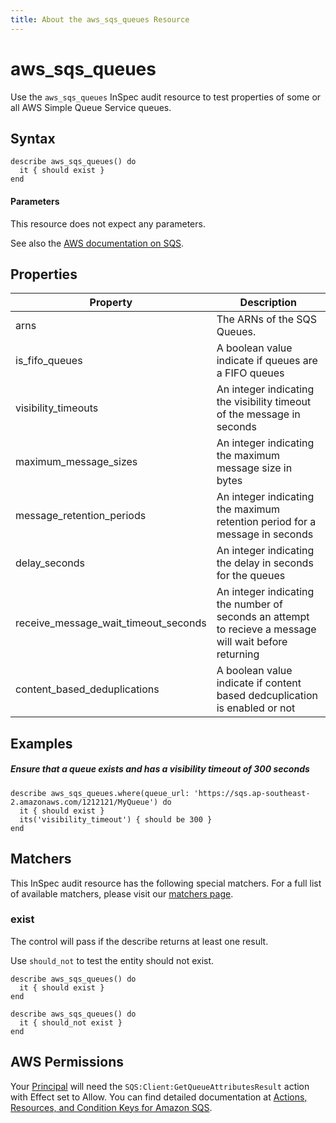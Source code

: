 ```yaml
---
title: About the aws_sqs_queues Resource
---
```


# aws\_sqs\_queues

Use the `aws_sqs_queues` InSpec audit resource to test properties of some or  all AWS Simple Queue Service queues.

## Syntax

    describe aws_sqs_queues() do
      it { should exist }
    end


#### Parameters

This resource does not expect any parameters.

See also the [AWS documentation on SQS](https://docs.aws.amazon.com/AWSSimpleQueueService/latest/SQSDeveloperGuide/welcome.html).

## Properties

|Property                                 | Description|
| ---                                     | --- |
|arns                                     | The ARNs of the SQS Queues. |
|is\_fifo\_queues                         | A boolean value indicate if queues are a FIFO queues |
|visibility\_timeouts                     | An integer indicating the visibility timeout of the message in seconds |
|maximum\_message\_sizes                  | An integer indicating the maximum message size in bytes |
|message\_retention\_periods              | An integer indicating the maximum retention period for a message in seconds |
|delay\_seconds                           | An integer indicating the delay in seconds for the queues |
|receive\_message\_wait\_timeout\_seconds | An integer indicating the number of seconds an attempt to recieve a message will wait before returning |
|content\_based\_deduplications           | A boolean value indicate if content based dedcuplication is enabled or not |

## Examples

##### Ensure that a queue exists and has a visibility timeout of 300 seconds
    describe aws_sqs_queues.where(queue_url: 'https://sqs.ap-southeast-2.amazonaws.com/1212121/MyQueue') do
      it { should exist }
      its('visibility_timeout') { should be 300 }
    end

## Matchers

This InSpec audit resource has the following special matchers. For a full list of available matchers, please visit our [matchers page](https://www.inspec.io/docs/reference/matchers/).

### exist

The control will pass if the describe returns at least one result.

Use `should_not` to test the entity should not exist.

    describe aws_sqs_queues() do
      it { should exist }
    end

    describe aws_sqs_queues() do
      it { should_not exist }
    end

## AWS Permissions

Your [Principal](https://docs.aws.amazon.com/IAM/latest/UserGuide/intro-structure.html#intro-structure-principal) will need the `SQS:Client:GetQueueAttributesResult` action with Effect set to Allow.
You can find detailed documentation at [Actions, Resources, and Condition Keys for Amazon SQS](https://docs.aws.amazon.com/AWSSimpleQueueService/latest/SQSDeveloperGuide/sqs-using-identity-based-policies.html).
